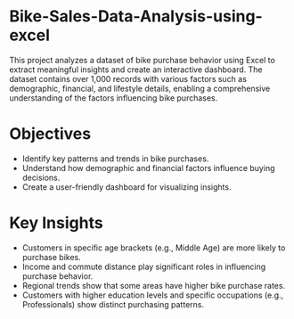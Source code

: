 # Bike-Sales-Data-Analysis-using-excel
This project analyzes a dataset of bike purchase behavior using Excel to extract meaningful insights and create an interactive dashboard. The dataset contains over 1,000 records with various factors such as demographic, financial, and lifestyle details, enabling a comprehensive understanding of the factors influencing bike purchases.

# Objectives

- Identify key patterns and trends in bike purchases.
- Understand how demographic and financial factors influence buying decisions.
- Create a user-friendly dashboard for visualizing insights.

# Key Insights

- Customers in specific age brackets (e.g., Middle Age) are more likely to purchase bikes.
- Income and commute distance play significant roles in influencing purchase behavior.
- Regional trends show that some areas have higher bike purchase rates.
- Customers with higher education levels and specific occupations (e.g., Professionals) show distinct purchasing patterns.


